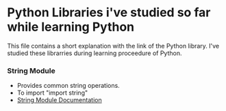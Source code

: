 # Python Libraries i've studied so far while learning Python

This file contains a short explanation with the link of the Python library.
I've studied these librarries during learning proceedure of Python.

### String Module
- Provides common string operations.
- To import "import string"
- [String Module Documentation](https://docs.python.org/3/library/string.html)
